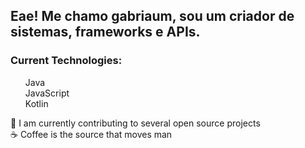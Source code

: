 <h2>Eae! Me chamo gabriaum, sou um criador de sistemas, frameworks e APIs.</h2>

<h3>Current Technologies:</h3>
<ul style="list-style: none">
    <li>Java</li>
    <li>JavaScript</li>
    <li>Kotlin</li>
</ul>

🔭 I am currently contributing to several open source projects   
☕ Coffee is the source that moves man
